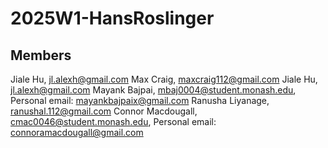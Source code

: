 # 2025W1-HansRoslinger

## Members

Jiale Hu, jl.alexh@gmail.com
Max Craig, maxcraig112@gmail.com
Jiale Hu, jl.alexh@gmail.com
Mayank Bajpai, mbaj0004@student.monash.edu, Personal email: mayankbajpaix@gmail.com
Ranusha Liyanage, ranushal.112@gmail.com
Connor Macdougall, cmac0046@student.monash.edu, Personal email: connoramacdougall@gmail.com